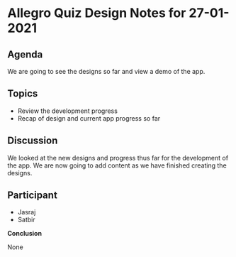# Allegro Quiz Design Notes for 27-01-2021

## Agenda

We are going to see the designs so far and view a demo of the app.

## Topics

- Review the development progress
- Recap of design and current app progress so far

## Discussion

We looked at the new designs and progress thus far for the development of the app.
We are now going to add content as we have finished creating the designs.

## Participant

- Jasraj
- Satbir

**Conclusion**

None
